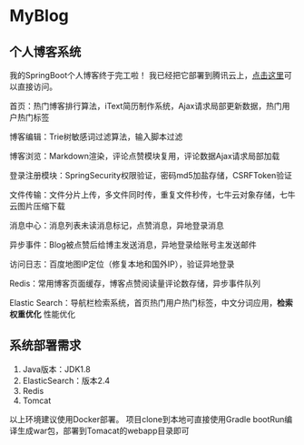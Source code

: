# MyBlog
## 个人博客系统

我的SpringBoot个人博客终于完工啦！ 我已经把它部署到腾讯云上，[点击这里](www.whichard.cn)可以直接访问。

首页：热门博客排行算法，iText简历制作系统，Ajax请求局部更新数据，热门用户热门标签

博客编辑：Trie树敏感词过滤算法，输入脚本过滤

博客浏览：Markdown渲染，评论点赞模块复用，评论数据Ajax请求局部加载

登录注册模块：SpringSecurity权限验证，密码md5加盐存储，CSRFToken验证

文件传输：文件分片上传，多文件同时传，重复文件秒传，七牛云对象存储，七牛云图片压缩下载

消息中心：消息列表未读消息标记，点赞消息，异地登录消息

异步事件：Blog被点赞后给博主发送消息，异地登录给账号主发送邮件

访问日志：百度地图IP定位（修复本地和国外IP），验证异地登录

Redis：常用博客页面缓存，博客点赞阅读量评论数存储，异步事件队列

Elastic Search：导航栏检索系统，首页热门用户热门标签，中文分词应用，**检索权重优化** 性能优化

## 系统部署需求
1. Java版本：JDK1.8
2. ElasticSearch：版本2.4
3. Redis
4. Tomcat

以上环境建议使用Docker部署。
项目clone到本地可直接使用Gradle bootRun编译生成war包，部署到Tomacat的webapp目录即可
